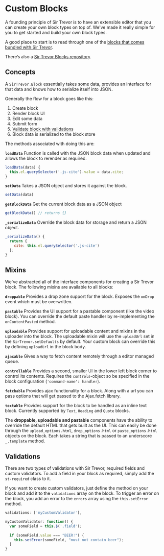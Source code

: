 <a name="4"></a>
# Custom Blocks

A founding principle of Sir Trevor is to have an extensible editor that you can create your own block types on top of. We've made it really simple for you to get started and build your own block types.

A good place to start is to read through one of the [blocks that comes bundled with Sir Trevor](https://github.com/madebymany/sir-trevor-js/tree/master/src/blocks).

There’s also a [Sir Trevor Blocks repository](https://github.com/madebymany/sir-trevor-blocks).

<a name="4-1"></a>
## Concepts

A `SirTrevor.Block` essentially takes some data, provides an interface for that data and knows how to serialize itself into JSON.

Generally the flow for a block goes like this:

1. Create block
2. Render block UI
3. Edit some data
4. Submit form
5. [Validate block with validations](#4-3)
6. Block data is serialized to the block store

The methods associated with doing this are:

**`loadData`**
Function is called with the JSON block data when updated and allows the block to rerender as required.

```js
loadData(data) {
  this.el.querySelector('.js-cite').value = data.cite;
}
```

**`setData`**
Takes a JSON object and stores it against the block.

```js
setData(data)
```

**`getBlockData`**
Get the current block data as a JSON object

```js
getBlockData() // returns {}
```

**`_serializeData`**
Override the block data for storage and return a JSON object.

```js
_serializeData() {
  return {
    cite: this.el.querySelector('.js-cite')
  };
}
```

<a name="4-2"></a>
## Mixins

We've abstracted all of the interface components for creating a Sir Trevor block. The following mixins are available to all blocks:

**`droppable`**
Provides a drop zone support for the block. Exposes the `onDrop` event which must be overwritten.

**`pastable`**
Provides the UI support for a pastable component (like the video block). You can override the default paste handler by re-implementing the `onContentPasted` method.

**`uploadable`**
Provides support for uploadable content and mixins in the uploader into the block. The uploadable mixin will use the `uploadUrl` set in the `SirTrevor.setDefaults` by default. Your custom block can override this by defining `uploadUrl` in the block body.

**`ajaxable`**
Gives a way to fetch content remotely through a editor managed queue.

**`controllable`**
Provides a second, smaller UI in the lower left block corner to control its contents. Requires the `controls`-object so be specified in the block configuration (`'command-name': handler`).

**`fetchable`**
Provides ajax functionality for a block. Along with a url you can pass options that will get passed to the Ajax.fetch library.

**`textable`**
Provides support for the block to be handled as an inline text block. Currently supported by `Text`, `Heading` and `Quote` blocks.

The **droppable, uploadable and pastable** components have the ability to override the default HTML that gets built as the UI. This can easily be done through the `upload_options.html`, `drop_options.html` or `paste_options.html` objects on the block. Each takes a string that is passed to an underscore `_.template` method.

<a name="4-3"></a>
## Validations

There are two types of validations with Sir Trevor, required fields and custom validators. To add a field in your block as required, simply add the `st-required` class to it.

If you want to create custom validators, just define the method on your block and add it to the `validations` array on the block. To trigger an error on the block, you add an error to the `errors` array using the `this.setError` method.

```js
validations: ['myCustomValidator'],

myCustomValidator: function() {
  var someField = this.$('.field');
    
  if (someField.value === "BEER!") {
    this.setError(someField, "must not contain beer");
  }
}
```
